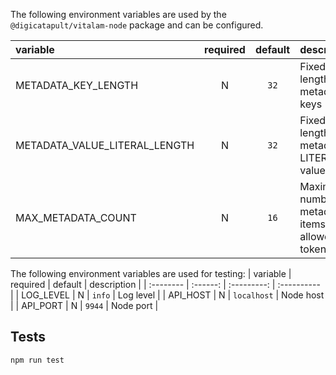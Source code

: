 The following environment variables are used by the `@digicatapult/vitalam-node` package and can be configured.

| variable                      | required | default | description                                        |
| :---------------------------- | :------: | :-----: | :------------------------------------------------- |
| METADATA_KEY_LENGTH           |    N     |  `32`   | Fixed length of metadata keys                      |
| METADATA_VALUE_LITERAL_LENGTH |    N     |  `32`   | Fixed length of metadata LITERAL values            |
| MAX_METADATA_COUNT            |    N     |  `16`   | Maximum number of metadata items allowed per token |

The following environment variables are used for testing:
| variable  | required |   default   | description |
| :-------- | :------: | :---------: | :---------- |
| LOG_LEVEL |    N     |   `info`    | Log level   |
| API_HOST  |    N     | `localhost` | Node host   |
| API_PORT  |    N     |   `9944`    | Node port   |

## Tests

```
npm run test
```
